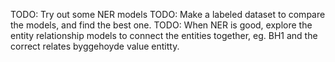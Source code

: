 TODO: Try out some NER models
TODO: Make a labeled dataset to compare the models, and find the best one.
TODO: When NER is good, explore the entity relationship models to connect the entities together, eg. BH1 and the correct relates byggehoyde value entitty.